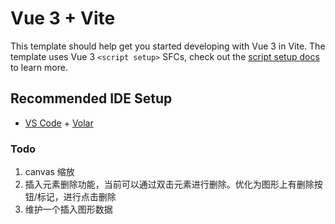 # Vue 3 + Vite

This template should help get you started developing with Vue 3 in Vite. The template uses Vue 3 `<script setup>` SFCs, check out the [script setup docs](https://v3.vuejs.org/api/sfc-script-setup.html#sfc-script-setup) to learn more.

## Recommended IDE Setup

- [VS Code](https://code.visualstudio.com/) + [Volar](https://marketplace.visualstudio.com/items?itemName=Vue.volar)

### Todo

1. canvas 缩放
2. 插入元素删除功能，当前可以通过双击元素进行删除。优化为图形上有删除按钮/标记，进行点击删除
3. 维护一个插入图形数据


